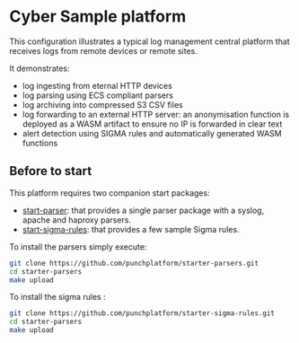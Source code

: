 # Cyber Sample platform

This configuration illustrates a typical log management central platform that
receives logs from remote devices or remote sites. 

It demonstrates:
* log ingesting from eternal HTTP devices
* log parsing using ECS compliant parsers
* log archiving into compressed S3 CSV files
* log forwarding to an external HTTP server: an anonymisation function is deployed as a WASM artifact to ensure no IP is forwarded in clear text
* alert detection using SIGMA rules and automatically generated WASM functions

## Before to start

This platform requires two companion start packages: 

* [start-parser](https://github.com/punchplatform/starter-parsers.git): that provides a single parser package with a syslog, apache and haproxy parsers.
* [start-sigma-rules](https://github.com/punchplatform/starter-sigma-rules.git): that provides a few sample Sigma rules. 

To install the parsers simply execute: 

```sh
git clone https://github.com/punchplatform/starter-parsers.git
cd starter-parsers
make upload
```

To install the sigma rules :
```sh
git clone https://github.com/punchplatform/starter-sigma-rules.git
cd starter-parsers
make upload
```